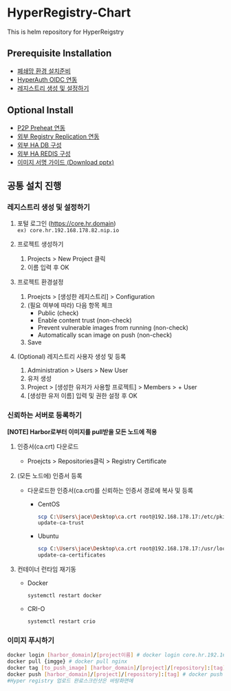 # HyperRegistry-Chart
This is helm repository for HyperReigstry

## Prerequisite Installation
- [폐쇄망 환경 설치준비](https://github.com/learncloud/HyperRegistry-Chart-5.0/blob/main/docs/install.md#폐쇄망에서-설치를-위한-환경-준비하기)
- [HyperAuth OIDC 연동](https://github.com/learncloud/HyperRegistry-Chart-5.0/blob/main/docs/oidc.md)
- [레지스트리 생성 및 설정하기](https://github.com/learncloud/HyperRegistry-Chart-5.0/blob/main/README.md#%EB%A0%88%EC%A7%80%EC%8A%A4%ED%8A%B8%EB%A6%AC-%EC%83%9D%EC%84%B1-%EB%B0%8F-%EC%84%A4%EC%A0%95%ED%95%98%EA%B8%B0)

## Optional Install

- [P2P Preheat 연동](https://github.com/learncloud/HyperRegistry-Chart-5.0/blob/main/docs/kraken.md) 
- [외부 Registry Replication 연동](https://github.com/learncloud/HyperRegistry-Chart-5.0/blob/main/docs/replication.md)
- [외부 HA DB 구성](https://github.com/learncloud/HyperRegistry-Chart-5.0/blob/main/docs/postgres.md)
- [외부 HA REDIS 구성](https://github.com/learncloud/HyperRegistry-Chart-5.0/blob/main/docs/redis.md)
- [이미지 서명 가이드 (Download pptx)](https://tmaxcloud-ck1-2.s3.ap-northeast-2.amazonaws.com/%EC%9D%B4%EB%AF%B8%EC%A7%80+%EC%84%9C%EB%AA%85.pptx)

## 공통 설치 진행
### 레지스트리 생성 및 설정하기
1. 포털 로그인 (https://core.hr.domain)    
   `ex) core.hr.192.168.178.82.nip.io`

3. 프로젝트 생성하기
   1. Projects > New Project 클릭
   2. 이름 입력 후 OK
   
4. 프로젝트 환경설정
   1. Proejcts > [생성한 레지스트리] > Configuration
   2. (필요 여부에 따라) 다음 항목 체크
      - Public (check)
      - Enable content trust (non-check)
      - Prevent vulnerable images from running (non-check)
      - Automatically scan image on push (non-check)
   3. Save
   
5. (Optional) 레지스트리 사용자 생성 및 등록
   1. Administration > Users > New User
   2. 유저 생성
   3. Project > [생성한 유저가 사용할 프로젝트] > Members > + User
   4. [생성한 유저 이름] 입력 및 권한 설정 후 OK

### 신뢰하는 서버로 등록하기
**[NOTE] Harbor로부터 이미지를 pull받을 모든 노드에 적용**
1. 인증서(ca.crt) 다운로드
   - Proejcts > Repositories클릭 > Registry Certificate

2. (모든 노드에) 인증서 등록
   - 다운로드한 인증서(ca.crt)를 신뢰하는 인증서 경로에 복사 및 등록
      - CentOS
        ```bash
        scp C:\Users\jace\Desktop\ca.crt root@192.168.178.17:/etc/pki/ca-trust/source/anchors
        update-ca-trust
        
        ```
        
      - Ubuntu
        ```bash
        scp C:\Users\jace\Desktop\ca.crt root@192.168.178.17:/usr/local/share/ca-certificates
        update-ca-certificates
        
        ```
        
3. 컨테이너 런타임 재기동
   - Docker
     ```bash
     systemctl restart docker
     
     ```
     
   - CRI-O
     ```bash
     systemctl restart crio
     
     ```

### 이미지 푸시하기
```bash
docker login [harbor_domain]/[project이름] # docker login core.hr.192.168.178.82.nip.io/test-project # 로그인은 admin/admin이 기본임 -- docker에 로그인 계정으로 하는게 아님
docker pull {imgge} # docker pull nginx
docker tag [to_push_image] [harbor_domain]/[project]/[repository]:[tag] # docker tag nginx:latest core.hr.192.168.178.82.nip.io/test-project/nginx:latest
docker push [harbor_domain]/[project]/[repository]:[tag] # docker push core.hr.192.168.178.82.nip.io/test-project/nginx:latest
#Hyper registry 업로드 완료스크린샷은 바탕화면에

```
